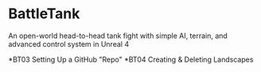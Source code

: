 # BattleTank
An open-world head-to-head tank fight with simple AI, terrain, and advanced control system in Unreal 4

*BT03 Setting Up a GitHub "Repo"
*BT04 Creating & Deleting Landscapes